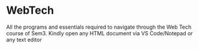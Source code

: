 # WebTech
All the programs and essentials required to navigate through the Web Tech course of Sem3.
Kindly open any HTML document via VS Code/Notepad or any text editor
